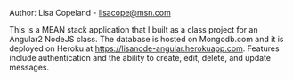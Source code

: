Author: Lisa Copeland - lisacope@msn.com

This is a MEAN stack application that I built as a class project for an Angular2 NodeJS class. The database is hosted on Mongodb.com 
and it is deployed on Heroku at https://lisanode-angular.herokuapp.com. Features include authentication and the ability to create, edit, 
delete, and update messages. 
